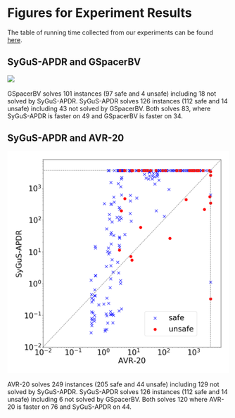 # Figures for Experiment Results

The table of running time collected from our experiments can be found [here](https://github.com/zhanghongce/HWMCC19-in-CHC/blob/logs/exec-time-summary.csv).

## SyGuS-APDR and GSpacerBV

<div style='float: center'>
  <img style='width: 600px' src="https://github.com/zhanghongce/HWMCC19-in-CHC/blob/logs/figs/sygusapdr-gspacerbv.png"></img>
</div>

GSpacerBV solves 101 instances (97 safe and 4 unsafe) including 18 not solved by SyGuS-APDR. SyGuS-APDR solves 126 instances (112 safe and 14 unsafe) including 43 not solved by GSpacerBV. Both solves 83, where SyGuS-APDR is faster on 49 and GSpacerBV is faster on 34.

## SyGuS-APDR and AVR-20

<div style='float: center'>
  <img style='width: 600px' src="https://github.com/zhanghongce/HWMCC19-in-CHC/blob/logs/figs/sygusapdr-avr20.png"></img>
</div>

AVR-20 solves 249 instances (205 safe and 44 unsafe) including 129 not solved by SyGuS-APDR. SyGuS-APDR solves 126 instances (112 safe and 14 unsafe) including 6 not solved by GSpacerBV. Both solves 120 where AVR-20 is faster on 76 and SyGuS-APDR on 44.

